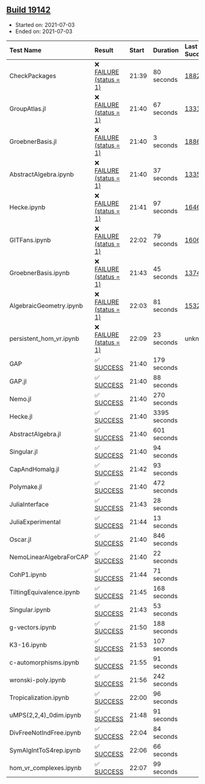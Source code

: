 ## [Build 19142](https://oscarci.mathematik.uni-kl.de/job/oscar/19142/)

* Started on: 2021-07-03
* Ended on: 2021-07-03

| Test Name    | Result | Start | Duration | Last Success | First Failure |
|:-------------|:-------|:------|:---------|:-------------|:--------------|
| CheckPackages | ❌ [FAILURE (status = 1)](https://oscarci.mathematik.uni-kl.de/job/oscar/19142/artifact/logs/build-19142/CheckPackages.log) | 21:39 | 80 seconds | [18822](https://oscarci.mathematik.uni-kl.de/job/oscar/18822/) | [18823](https://oscarci.mathematik.uni-kl.de/job/oscar/18823/) |
| GroupAtlas.jl | ❌ [FAILURE (status = 1)](https://oscarci.mathematik.uni-kl.de/job/oscar/19142/artifact/logs/build-19142/GroupAtlas.jl.log) | 21:40 | 67 seconds | [13311](https://oscarci.mathematik.uni-kl.de/job/oscar/13311/) | [13312](https://oscarci.mathematik.uni-kl.de/job/oscar/13312/) |
| GroebnerBasis.jl | ❌ [FAILURE (status = 1)](https://oscarci.mathematik.uni-kl.de/job/oscar/19142/artifact/logs/build-19142/GroebnerBasis.jl.log) | 21:40 | 3 seconds | [18864](https://oscarci.mathematik.uni-kl.de/job/oscar/18864/) | [18865](https://oscarci.mathematik.uni-kl.de/job/oscar/18865/) |
| AbstractAlgebra.ipynb | ❌ [FAILURE (status = 1)](https://oscarci.mathematik.uni-kl.de/job/oscar/19142/artifact/logs/build-19142/AbstractAlgebra.ipynb.log) | 21:40 | 37 seconds | [13355](https://oscarci.mathematik.uni-kl.de/job/oscar/13355/) | [13356](https://oscarci.mathematik.uni-kl.de/job/oscar/13356/) |
| Hecke.ipynb | ❌ [FAILURE (status = 1)](https://oscarci.mathematik.uni-kl.de/job/oscar/19142/artifact/logs/build-19142/Hecke.ipynb.log) | 21:41 | 97 seconds | [16463](https://oscarci.mathematik.uni-kl.de/job/oscar/16463/) | [16464](https://oscarci.mathematik.uni-kl.de/job/oscar/16464/) |
| GITFans.ipynb | ❌ [FAILURE (status = 1)](https://oscarci.mathematik.uni-kl.de/job/oscar/19142/artifact/logs/build-19142/GITFans.ipynb.log) | 22:02 | 79 seconds | [16068](https://oscarci.mathematik.uni-kl.de/job/oscar/16068/) | [16069](https://oscarci.mathematik.uni-kl.de/job/oscar/16069/) |
| GroebnerBasis.ipynb | ❌ [FAILURE (status = 1)](https://oscarci.mathematik.uni-kl.de/job/oscar/19142/artifact/logs/build-19142/GroebnerBasis.ipynb.log) | 21:43 | 45 seconds | [13748](https://oscarci.mathematik.uni-kl.de/job/oscar/13748/) | [13749](https://oscarci.mathematik.uni-kl.de/job/oscar/13749/) |
| AlgebraicGeometry.ipynb | ❌ [FAILURE (status = 1)](https://oscarci.mathematik.uni-kl.de/job/oscar/19142/artifact/logs/build-19142/AlgebraicGeometry.ipynb.log) | 22:03 | 81 seconds | [15322](https://oscarci.mathematik.uni-kl.de/job/oscar/15322/) | [15323](https://oscarci.mathematik.uni-kl.de/job/oscar/15323/) |
| persistent_hom_vr.ipynb | ❌ [FAILURE (status = 1)](https://oscarci.mathematik.uni-kl.de/job/oscar/19142/artifact/logs/build-19142/persistent_hom_vr.ipynb.log) | 22:09 | 23 seconds | unknown | unknown |
| GAP | ✅ [SUCCESS](https://oscarci.mathematik.uni-kl.de/job/oscar/19142/artifact/logs/build-19142/GAP.log) | 21:40 | 179 seconds |  |  |
| GAP.jl | ✅ [SUCCESS](https://oscarci.mathematik.uni-kl.de/job/oscar/19142/artifact/logs/build-19142/GAP.jl.log) | 21:40 | 88 seconds |  |  |
| Nemo.jl | ✅ [SUCCESS](https://oscarci.mathematik.uni-kl.de/job/oscar/19142/artifact/logs/build-19142/Nemo.jl.log) | 21:40 | 270 seconds |  |  |
| Hecke.jl | ✅ [SUCCESS](https://oscarci.mathematik.uni-kl.de/job/oscar/19142/artifact/logs/build-19142/Hecke.jl.log) | 21:40 | 3395 seconds |  |  |
| AbstractAlgebra.jl | ✅ [SUCCESS](https://oscarci.mathematik.uni-kl.de/job/oscar/19142/artifact/logs/build-19142/AbstractAlgebra.jl.log) | 21:40 | 601 seconds |  |  |
| Singular.jl | ✅ [SUCCESS](https://oscarci.mathematik.uni-kl.de/job/oscar/19142/artifact/logs/build-19142/Singular.jl.log) | 21:40 | 94 seconds |  |  |
| CapAndHomalg.jl | ✅ [SUCCESS](https://oscarci.mathematik.uni-kl.de/job/oscar/19142/artifact/logs/build-19142/CapAndHomalg.jl.log) | 21:42 | 93 seconds |  |  |
| Polymake.jl | ✅ [SUCCESS](https://oscarci.mathematik.uni-kl.de/job/oscar/19142/artifact/logs/build-19142/Polymake.jl.log) | 21:40 | 472 seconds |  |  |
| JuliaInterface | ✅ [SUCCESS](https://oscarci.mathematik.uni-kl.de/job/oscar/19142/artifact/logs/build-19142/JuliaInterface.log) | 21:43 | 28 seconds |  |  |
| JuliaExperimental | ✅ [SUCCESS](https://oscarci.mathematik.uni-kl.de/job/oscar/19142/artifact/logs/build-19142/JuliaExperimental.log) | 21:44 | 13 seconds |  |  |
| Oscar.jl | ✅ [SUCCESS](https://oscarci.mathematik.uni-kl.de/job/oscar/19142/artifact/logs/build-19142/Oscar.jl.log) | 21:40 | 846 seconds |  |  |
| NemoLinearAlgebraForCAP | ✅ [SUCCESS](https://oscarci.mathematik.uni-kl.de/job/oscar/19142/artifact/logs/build-19142/NemoLinearAlgebraForCAP.log) | 21:40 | 22 seconds |  |  |
| CohP1.ipynb | ✅ [SUCCESS](https://oscarci.mathematik.uni-kl.de/job/oscar/19142/artifact/logs/build-19142/CohP1.ipynb.log) | 21:44 | 71 seconds |  |  |
| TiltingEquivalence.ipynb | ✅ [SUCCESS](https://oscarci.mathematik.uni-kl.de/job/oscar/19142/artifact/logs/build-19142/TiltingEquivalence.ipynb.log) | 21:45 | 168 seconds |  |  |
| Singular.ipynb | ✅ [SUCCESS](https://oscarci.mathematik.uni-kl.de/job/oscar/19142/artifact/logs/build-19142/Singular.ipynb.log) | 21:43 | 53 seconds |  |  |
| g-vectors.ipynb | ✅ [SUCCESS](https://oscarci.mathematik.uni-kl.de/job/oscar/19142/artifact/logs/build-19142/g-vectors.ipynb.log) | 21:50 | 188 seconds |  |  |
| K3-16.ipynb | ✅ [SUCCESS](https://oscarci.mathematik.uni-kl.de/job/oscar/19142/artifact/logs/build-19142/K3-16.ipynb.log) | 21:53 | 107 seconds |  |  |
| c-automorphisms.ipynb | ✅ [SUCCESS](https://oscarci.mathematik.uni-kl.de/job/oscar/19142/artifact/logs/build-19142/c-automorphisms.ipynb.log) | 21:55 | 91 seconds |  |  |
| wronski-poly.ipynb | ✅ [SUCCESS](https://oscarci.mathematik.uni-kl.de/job/oscar/19142/artifact/logs/build-19142/wronski-poly.ipynb.log) | 21:56 | 242 seconds |  |  |
| Tropicalization.ipynb | ✅ [SUCCESS](https://oscarci.mathematik.uni-kl.de/job/oscar/19142/artifact/logs/build-19142/Tropicalization.ipynb.log) | 22:00 | 96 seconds |  |  |
| uMPS(2,2,4)_0dim.ipynb | ✅ [SUCCESS](https://oscarci.mathematik.uni-kl.de/job/oscar/19142/artifact/logs/build-19142/uMPS-2-2-4-_0dim.ipynb.log) | 21:48 | 91 seconds |  |  |
| DivFreeNotIndFree.ipynb | ✅ [SUCCESS](https://oscarci.mathematik.uni-kl.de/job/oscar/19142/artifact/logs/build-19142/DivFreeNotIndFree.ipynb.log) | 22:04 | 84 seconds |  |  |
| SymAlgIntToS4rep.ipynb | ✅ [SUCCESS](https://oscarci.mathematik.uni-kl.de/job/oscar/19142/artifact/logs/build-19142/SymAlgIntToS4rep.ipynb.log) | 22:06 | 66 seconds |  |  |
| hom_vr_complexes.ipynb | ✅ [SUCCESS](https://oscarci.mathematik.uni-kl.de/job/oscar/19142/artifact/logs/build-19142/hom_vr_complexes.ipynb.log) | 22:07 | 99 seconds |  |  |
